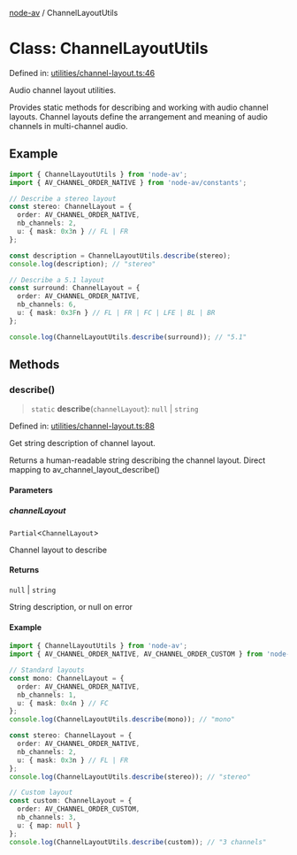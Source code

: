 [node-av](../globals.md) / ChannelLayoutUtils

# Class: ChannelLayoutUtils

Defined in: [utilities/channel-layout.ts:46](https://github.com/seydx/av/blob/f8631fc881b394300b1479f511d55cf1c370a87f/src/api/utilities/channel-layout.ts#L46)

Audio channel layout utilities.

Provides static methods for describing and working with audio channel layouts.
Channel layouts define the arrangement and meaning of audio channels in
multi-channel audio.

## Example

```typescript
import { ChannelLayoutUtils } from 'node-av';
import { AV_CHANNEL_ORDER_NATIVE } from 'node-av/constants';

// Describe a stereo layout
const stereo: ChannelLayout = {
  order: AV_CHANNEL_ORDER_NATIVE,
  nb_channels: 2,
  u: { mask: 0x3n } // FL | FR
};

const description = ChannelLayoutUtils.describe(stereo);
console.log(description); // "stereo"

// Describe a 5.1 layout
const surround: ChannelLayout = {
  order: AV_CHANNEL_ORDER_NATIVE,
  nb_channels: 6,
  u: { mask: 0x3Fn } // FL | FR | FC | LFE | BL | BR
};

console.log(ChannelLayoutUtils.describe(surround)); // "5.1"
```

## Methods

### describe()

> `static` **describe**(`channelLayout`): `null` \| `string`

Defined in: [utilities/channel-layout.ts:88](https://github.com/seydx/av/blob/f8631fc881b394300b1479f511d55cf1c370a87f/src/api/utilities/channel-layout.ts#L88)

Get string description of channel layout.

Returns a human-readable string describing the channel layout.
Direct mapping to av_channel_layout_describe()

#### Parameters

##### channelLayout

`Partial`\<`ChannelLayout`\>

Channel layout to describe

#### Returns

`null` \| `string`

String description, or null on error

#### Example

```typescript
import { ChannelLayoutUtils } from 'node-av';
import { AV_CHANNEL_ORDER_NATIVE, AV_CHANNEL_ORDER_CUSTOM } from 'node-av/constants';

// Standard layouts
const mono: ChannelLayout = {
  order: AV_CHANNEL_ORDER_NATIVE,
  nb_channels: 1,
  u: { mask: 0x4n } // FC
};
console.log(ChannelLayoutUtils.describe(mono)); // "mono"

const stereo: ChannelLayout = {
  order: AV_CHANNEL_ORDER_NATIVE,
  nb_channels: 2,
  u: { mask: 0x3n } // FL | FR
};
console.log(ChannelLayoutUtils.describe(stereo)); // "stereo"

// Custom layout
const custom: ChannelLayout = {
  order: AV_CHANNEL_ORDER_CUSTOM,
  nb_channels: 3,
  u: { map: null }
};
console.log(ChannelLayoutUtils.describe(custom)); // "3 channels"
```
